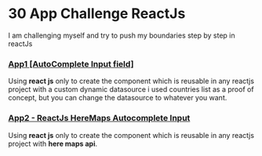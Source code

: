 
# 30 App Challenge ReactJs
I am challenging myself and try to push my boundaries step by step in reactJs

### [App1 \[AutoComplete Input field\]](https://github.com/ahmedmandur/App1-AutoComplete-Input-field)
Using **react js** only to create the component which is reusable in any reactjs project with a custom dynamic datasource
i used countries list as a proof of concept, but you can change the datasource to whatever you want.

### [App2 - ReactJs HereMaps Autocomplete Input](https://github.com/ahmedmandur/react-here-autocomplete)
Using **react js** only to create the component which is reusable in any reactjs project with **here maps api**.
